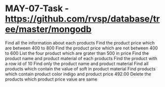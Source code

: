 # MAY-07-Task  - https://github.com/rvsp/database/tree/master/mongodb

Find all the information about each products
Find the product price which are between 400 to 800
Find the product price which are not between 400 to 600
List the four product which are grater than 500 in price 
Find the product name and product material of each products
Find the product with a row id of 10
Find only the product name and product material
Find all products which contain the value of soft in product material 
Find products which contain product color indigo  and product price 492.00
Delete the products which product price value are same
